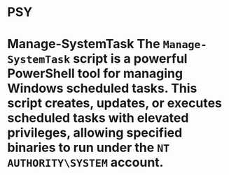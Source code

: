 # PSY
# **Manage-SystemTask**  The `Manage-SystemTask` script is a powerful PowerShell tool for managing Windows scheduled tasks. This script creates, updates, or executes scheduled tasks with elevated privileges, allowing specified binaries to run under the `NT AUTHORITY\SYSTEM` account.  
